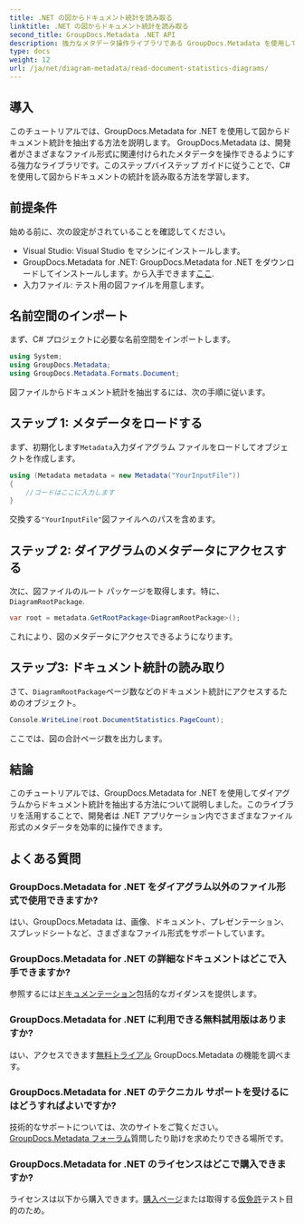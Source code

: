 ```yaml
---
title: .NET の図からドキュメント統計を読み取る
linktitle: .NET の図からドキュメント統計を読み取る
second_title: GroupDocs.Metadata .NET API
description: 強力なメタデータ操作ライブラリである GroupDocs.Metadata を使用して、.NET のダイアグラムからドキュメント統計を抽出する方法を学習します。
type: docs
weight: 12
url: /ja/net/diagram-metadata/read-document-statistics-diagrams/
---
```

## 導入
このチュートリアルでは、GroupDocs.Metadata for .NET を使用して図からドキュメント統計を抽出する方法を説明します。 GroupDocs.Metadata は、開発者がさまざまなファイル形式に関連付けられたメタデータを操作できるようにする強力なライブラリです。このステップバイステップ ガイドに従うことで、C# を使用して図からドキュメントの統計を読み取る方法を学習します。
## 前提条件
始める前に、次の設定がされていることを確認してください。
- Visual Studio: Visual Studio をマシンにインストールします。
-  GroupDocs.Metadata for .NET: GroupDocs.Metadata for .NET をダウンロードしてインストールします。から入手できます[ここ](https://releases.groupdocs.com/metadata/net/).
- 入力ファイル: テスト用の図ファイルを用意します。

## 名前空間のインポート
まず、C# プロジェクトに必要な名前空間をインポートします。
```csharp
using System;
using GroupDocs.Metadata;
using GroupDocs.Metadata.Formats.Document;
```

図ファイルからドキュメント統計を抽出するには、次の手順に従います。
## ステップ 1: メタデータをロードする
まず、初期化します`Metadata`入力ダイアグラム ファイルをロードしてオブジェクトを作成します。
```csharp
using (Metadata metadata = new Metadata("YourInputFile"))
{
    //コードはここに入力します
}
```
交換する`"YourInputFile"`図ファイルへのパスを含めます。
## ステップ 2: ダイアグラムのメタデータにアクセスする
次に、図ファイルのルート パッケージを取得します。特に、`DiagramRootPackage`.
```csharp
var root = metadata.GetRootPackage<DiagramRootPackage>();
```
これにより、図のメタデータにアクセスできるようになります。
## ステップ3: ドキュメント統計の読み取り
さて、`DiagramRootPackage`ページ数などのドキュメント統計にアクセスするためのオブジェクト。
```csharp
Console.WriteLine(root.DocumentStatistics.PageCount);
```
ここでは、図の合計ページ数を出力します。

## 結論
このチュートリアルでは、GroupDocs.Metadata for .NET を使用してダイアグラムからドキュメント統計を抽出する方法について説明しました。このライブラリを活用することで、開発者は .NET アプリケーション内でさまざまなファイル形式のメタデータを効率的に操作できます。

## よくある質問
### GroupDocs.Metadata for .NET をダイアグラム以外のファイル形式で使用できますか?
はい、GroupDocs.Metadata は、画像、ドキュメント、プレゼンテーション、スプレッドシートなど、さまざまなファイル形式をサポートしています。
### GroupDocs.Metadata for .NET の詳細なドキュメントはどこで入手できますか?
参照するには[ドキュメンテーション](https://reference.groupdocs.com/metadata/net/)包括的なガイダンスを提供します。
### GroupDocs.Metadata for .NET に利用できる無料試用版はありますか?
はい、アクセスできます[無料トライアル](https://releases.groupdocs.com/) GroupDocs.Metadata の機能を調べます。
### GroupDocs.Metadata for .NET のテクニカル サポートを受けるにはどうすればよいですか?
技術的なサポートについては、次のサイトをご覧ください。[GroupDocs.Metadata フォーラム](https://forum.groupdocs.com/c/metadata/14)質問したり助けを求めたりできる場所です。
### GroupDocs.Metadata for .NET のライセンスはどこで購入できますか?
ライセンスは以下から購入できます。[購入ページ](https://purchase.groupdocs.com/buy)または取得する[仮免許](https://purchase.groupdocs.com/temporary-license/)テスト目的のため。